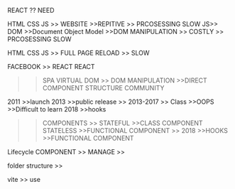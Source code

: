 REACT ?? NEED

HTML CSS JS  >> WEBSITE  >>REPITIVE
    >> PRCOSESSING SLOW 
    JS>> DOM >>Document Object Model >>DOM MANIPULATION
        >> COSTLY >> PRCOSESSING SLOW 

HTML CSS JS >> FULL PAGE RELOAD >> SLOW


FACEBOOK >> REACT
REACT
>>SPA 
>>VIRTUAL DOM >> DOM MANIPULATION  >>DIRECT 
>>COMPONENT STRUCTURE 
>>COMMUNITY

2011 >>launch
2013 >>public release >> 2013-2017 >> Class >>OOPS >>Difficult to learn
2018 >>hooks
>>COMPONENTS >>
>>STATEFUL  >>CLASS COMPONENT
>>STATELESS >>FUNCTIONAL COMPONENT  >> 2018 >>HOOKS >>FUNCTIONAL COMPONENT


Lifecycle COMPONENT  >> MANAGE >> 

folder structure >> 

vite >> use 
